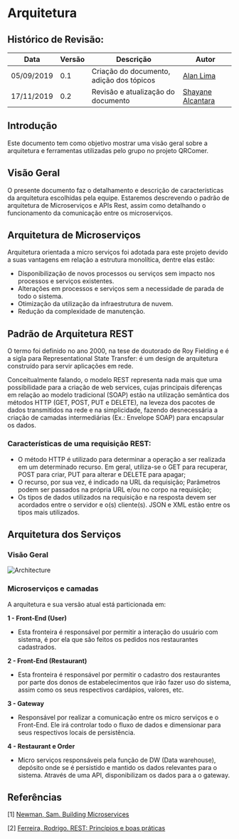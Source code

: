 # Arquitetura

## Histórico de Revisão:
|Data|Versão|Descrição|Autor|
|-|-|-|-|
|05/09/2019|0.1| Criação do documento, adição dos tópicos | [Alan Lima](https://github.com/alanrslima)|
|17/11/2019|0.2| Revisão e atualização do documento | [Shayane Alcantara](https://github.com/shayanealcantara)

## Introdução

Este documento tem como objetivo mostrar uma visão geral sobre a arquitetura e ferramentas utilizadas pelo grupo no projeto QRComer.

## Visão Geral
O presente documento faz o detalhamento e descrição de características da arquitetura escolhidas pela equipe. Estaremos descrevendo o padrão de arquitetura de Microserviços e APIs Rest, assim como detalhando o funcionamento da comunicação entre os microserviços.

## Arquitetura de Microserviços
Arquitetura orientada a micro serviços foi adotada para este projeto devido a suas vantagens em relação a estrutura monolítica, dentre elas estão:

- Disponibilização de novos processos ou serviços sem impacto nos processos e serviços existentes.
- Alterações em processos e serviços sem a necessidade de parada de todo o sistema.
- Otimização da utilização da infraestrutura de nuvem.
- Redução da complexidade de manutenção.

## Padrão de Arquitetura REST
O termo foi definido no ano 2000, na tese de doutorado de Roy Fielding e é a sigla para Representational State Transfer: é um design de arquitetura construído para servir aplicações em rede.

Conceitualmente falando, o modelo REST representa nada mais que uma possibilidade para a criação de web services, cujas principais diferenças em relação ao modelo tradicional (SOAP) estão na utilização semântica dos métodos HTTP (GET, POST, PUT e DELETE), na leveza dos pacotes de dados transmitidos na rede e na simplicidade, fazendo desnecessária a criação de camadas intermediárias (Ex.: Envelope SOAP) para encapsular os dados.

### Características de uma requisição REST:
- O método HTTP é utilizado para determinar a operação a ser realizada em um determinado recurso. Em geral, utiliza-se o GET para recuperar, POST para criar, PUT para alterar e DELETE para apagar;
- O recurso, por sua vez, é indicado na URL da requisição; Parâmetros podem ser passados na própria URL e/ou no corpo na requisição;
- Os tipos de dados utilizados na requisição e na resposta devem ser acordados entre o servidor e o(s) cliente(s). JSON e XML estão entre os tipos mais utilizados.

## Arquitetura dos Serviços

### Visão Geral

![Architecture](https://i.imgur.com/dIbIXo3.png)

### Microserviços e camadas
A arquitetura e sua versão atual está particionada em:

**1 - Front-End (User)**

- Esta fronteira é responsável por permitir a interação do usuário com sistema, é por ela que são feitos os pedidos nos restaurantes cadastrados.

**2 - Front-End (Restaurant)**

- Esta fronteira é responsável por permitir o cadastro dos restaurantes por parte dos donos de estabelecimentos que irão fazer uso do sistema, assim como os seus respectivos cardápios, valores, etc.

**3 - Gateway**

- Responsável por realizar a comunicação entre os micro serviços e o Front-End. Ele irá controlar todo o fluxo de dados e dimensionar para seus respectivos locais de persistência.

**4 - Restaurant e Order**

- Micro serviços responsáveis pela função de DW (Data warehouse), depósito onde se é persistido e mantido os dados relevantes para o sistema. Através de uma API, disponibilizam os dados para a o gateway.

## Referências

[1] [Newman, Sam. Building Microservices](https://www.nginx.com/wp-content/uploads/2015/01/Building_Microservices_Nginx.pdf)

[2] [Ferreira, Rodrigo. REST: Princípios e boas práticas](https://blog.caelum.com.br/rest-principios-e-boas-praticas/)